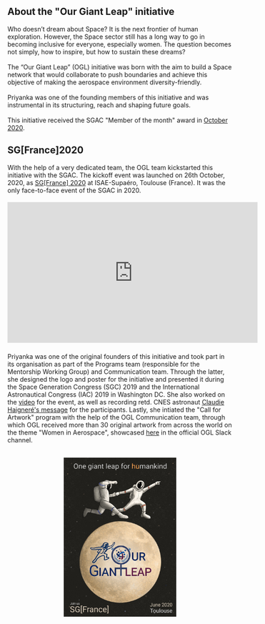 <h2>About the "Our Giant Leap" initiative</h2>
<p>
	Who doesn’t dream about Space? It is the next frontier of human exploration. However, the Space sector still has a long way to go in becoming inclusive for everyone, especially women. The question becomes not simply, how to inspire, but how to sustain these dreams?
	<br><br>
	The “Our Giant Leap” (OGL) initiative was born with the aim to build a Space network that would collaborate to push boundaries and achieve this objective of making the aerospace environment diversity-friendly.
	<br><br>
	Priyanka was one of the founding members of this initiative and was instrumental in its structuring, reach and shaping future goals.
<br><br>
This initiative received the SGAC "Member of the month" award in <a href="https://spacegeneration.org/mom-october-2020">October 2020</a>.
</p>
<h2>SG[France]2020</h2>
<p>
	With the help of a very dedicated team, the OGL team kickstarted this initiative with the SGAC. The kickoff event was launched on 26th October, 2020, as <a href="https://spacegeneration.org/event/sgfrance-2020">SG[France] 2020</a> at ISAE-Supaéro, Toulouse (France). It was the only face-to-face event of the SGAC in 2020.
</p>
<p align="center" style="font-size:18px">
	<iframe width="560" height="315" src="https://www.youtube.com/embed/pErzslMIl68" frameborder="0" allow="accelerometer; autoplay; encrypted-media; gyroscope; picture-in-picture" allowfullscreen></iframe>
</p>
<p>
	Priyanka was one of the original founders of this initiative and took part in its organisation as part of the Programs team (responsible for the Mentorship Working Group) and Communication team. Through the latter, she designed the logo and poster for the initiative and presented it during the Space Generation Congress (SGC) 2019 and the International Astronautical Congress (IAC) 2019 in Washington DC. She also worked on the <a href="https://www.youtube.com/watch?v=pErzslMIl68&feature=emb_logo">video</a> for the event, as well as recording retd. CNES astronaut <a href="https://www.youtube.com/watch?v=b5f_sSXBi7k">Claudie Haigneré's message</a> for the participants. Lastly, she intiated the "Call for Artwork" program with the help of the OGL Communication team, through which OGL received more than 30 original artwork from across the world on the theme "Women in Aerospace", showcased <a href="https://app.slack.com/client/T011D7ADA94/C0136NLHYJH">here</a> in the official OGL Slack channel. 
	<br><br>
</p>
<p align="center">
	<img src="/Portfolio/Commissions/ogl.jpg" alt="Our Giant Leap poster" style="width:50%">
</p>
